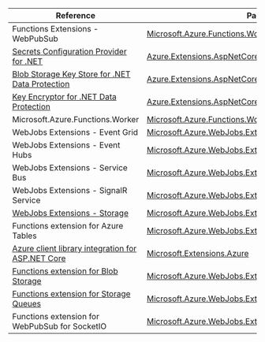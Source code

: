 | Reference | Package | Source |
|---|---|---|
|Functions Extensions - WebPubSub|[Microsoft.Azure.Functions.Worker.Extensions.WebPubSub](https://www.nuget.org/packages/Microsoft.Azure.Functions.Worker.Extensions.WebPubSub)|[GitHub](https://github.com/Azure/azure-sdk-for-net/blob/main/sdk/webpubsub/Microsoft.Azure.Functions.Worker.Extensions.WebPubSub)|
|[Secrets Configuration Provider for .NET](extensions.aspnetcore.configuration.secrets-readme.md)|[Azure.Extensions.AspNetCore.Configuration.Secrets](https://www.nuget.org/packages/Azure.Extensions.AspNetCore.Configuration.Secrets)|[GitHub](https://github.com/Azure/azure-sdk-for-net/blob/main/sdk/extensions/Azure.Extensions.AspNetCore.Configuration.Secrets)|
|[Blob Storage Key Store for .NET Data Protection](extensions.aspnetcore.dataprotection.blobs-readme.md)|[Azure.Extensions.AspNetCore.DataProtection.Blobs](https://www.nuget.org/packages/Azure.Extensions.AspNetCore.DataProtection.Blobs)|[GitHub](https://github.com/Azure/azure-sdk-for-net/blob/main/sdk/extensions/Azure.Extensions.AspNetCore.DataProtection.Blobs)|
|[Key Encryptor for .NET Data Protection](extensions.aspnetcore.dataprotection.keys-readme.md)|[Azure.Extensions.AspNetCore.DataProtection.Keys](https://www.nuget.org/packages/Azure.Extensions.AspNetCore.DataProtection.Keys)|[GitHub](https://github.com/Azure/azure-sdk-for-net/blob/main/sdk/extensions/Azure.Extensions.AspNetCore.DataProtection.Keys)|
|Microsoft.Azure.Functions.Worker|[Microsoft.Azure.Functions.Worker](https://www.nuget.org/packages/Microsoft.Azure.Functions.Worker)|[GitHub](https://github.com/Azure/azure-sdk-for-net/blob/main/)|
|WebJobs Extensions - Event Grid|[Microsoft.Azure.WebJobs.Extensions.EventGrid](https://www.nuget.org/packages/Microsoft.Azure.WebJobs.Extensions.EventGrid)|[GitHub](https://github.com/Azure/azure-sdk-for-net/blob/main/sdk/eventgrid/Microsoft.Azure.WebJobs.Extensions.EventGrid)|
|WebJobs Extensions - Event Hubs|[Microsoft.Azure.WebJobs.Extensions.EventHubs](https://www.nuget.org/packages/Microsoft.Azure.WebJobs.Extensions.EventHubs)|[GitHub](https://github.com/Azure/azure-sdk-for-net/blob/main/sdk/eventhub/Microsoft.Azure.WebJobs.Extensions.EventHubs)|
|WebJobs Extensions - Service Bus|[Microsoft.Azure.WebJobs.Extensions.ServiceBus](https://www.nuget.org/packages/Microsoft.Azure.WebJobs.Extensions.ServiceBus)|[GitHub](https://github.com/Azure/azure-sdk-for-net/blob/main/sdk/servicebus/Microsoft.Azure.WebJobs.Extensions.ServiceBus)|
|WebJobs Extensions - SignalR Service|[Microsoft.Azure.WebJobs.Extensions.SignalRService](https://www.nuget.org/packages/Microsoft.Azure.WebJobs.Extensions.SignalRService)|[GitHub](https://github.com/Azure/azure-sdk-for-net/blob/main/sdk/signalr/Microsoft.Azure.WebJobs.Extensions.SignalRService)|
|[WebJobs Extensions - Storage](microsoft.webjobs.extensions.storage-readme.md)|[Microsoft.Azure.WebJobs.Extensions.Storage](https://www.nuget.org/packages/Microsoft.Azure.WebJobs.Extensions.Storage)|[GitHub](https://github.com/Azure/azure-sdk-for-net/blob/main/sdk/storage/Microsoft.Azure.WebJobs.Extensions.Storage)|
|Functions extension for Azure Tables|[Microsoft.Azure.WebJobs.Extensions.Tables](https://www.nuget.org/packages/Microsoft.Azure.WebJobs.Extensions.Tables)|[GitHub](https://github.com/Azure/azure-sdk-for-net/blob/main/sdk/tables/Microsoft.Azure.WebJobs.Extensions.Tables)|
|[Azure client library integration for ASP.NET Core](microsoft.extensions.azure-readme.md)|[Microsoft.Extensions.Azure](https://www.nuget.org/packages/Microsoft.Extensions.Azure)|[GitHub](https://github.com/Azure/azure-sdk-for-net/blob/main/sdk/extensions/Microsoft.Extensions.Azure)|
|[Functions extension for Blob Storage](microsoft.webjobs.extensions.storage.blobs-readme.md)|[Microsoft.Azure.WebJobs.Extensions.Storage.Blobs](https://www.nuget.org/packages/Microsoft.Azure.WebJobs.Extensions.Storage.Blobs)|[GitHub](https://github.com/Azure/azure-sdk-for-net/blob/main/sdk/storage/Microsoft.Azure.WebJobs.Extensions.Storage.Blobs)|
|[Functions extension for Storage Queues](microsoft.webjobs.extensions.storage.queues-readme.md)|[Microsoft.Azure.WebJobs.Extensions.Storage.Queues](https://www.nuget.org/packages/Microsoft.Azure.WebJobs.Extensions.Storage.Queues)|[GitHub](https://github.com/Azure/azure-sdk-for-net/blob/main/sdk/storage/Microsoft.Azure.WebJobs.Extensions.Storage.Queues)|
|Functions extension for WebPubSub for SocketIO|[Microsoft.Azure.WebJobs.Extensions.WebPubSubForSocketIO](https://www.nuget.org/packages/Microsoft.Azure.WebJobs.Extensions.WebPubSubForSocketIO)|[GitHub](https://github.com/Azure/azure-sdk-for-net/blob/main/sdk/webpubsub/Microsoft.Azure.WebJobs.Extensions.WebPubSubForSocketIO)|
